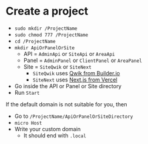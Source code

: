 # Create a project

- `sudo mkdir /ProjectName`
- `sudo chmod 777 /ProjectName`
- `cd /ProjectName`
- `mkdir ApiOrPanelOrSite`
    - API = `AdminApi` or `SiteApi` or `AreaApi`
    - Panel = `AdminPanel` or `ClientPanel` or `AreaPanel`
    - Site = `SiteQwik` or `SiteNext`
        - `SiteQwik` uses [Qwik from Builder.io](https://qwik.builder.io)
        - `SiteNext` uses [Next.js from Vercel](https://nextjs.org)
- Go inside the API or Panel or Site directory
- Run `Start`

If the default domain is not suitable for you, then

- Go to `/ProjectName/ApiOrPanelOrSiteDirectory`
- `micro Host`
- Write your custom domain
    - It should end with `.local`
